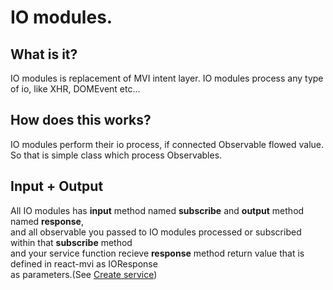 # IO modules.

## What is it?

IO modules is replacement of MVI intent layer.
IO modules process any type of io, like XHR, DOMEvent etc...

## How does this works?

IO modules perform their io process, if connected Observable flowed value.  
So that is simple class which process Observables.

## Input + Output

All IO modules has __input__ method named __subscribe__ and __output__ method named __response__,  
and all observable you passed to IO modules processed or subscribed within that __subscribe__ method  
and your service function recieve __response__ method return value that is defined in react-mvi as IOResponse  
as parameters.(See [Create service](./create_service.md#What_is_IOResponse))
